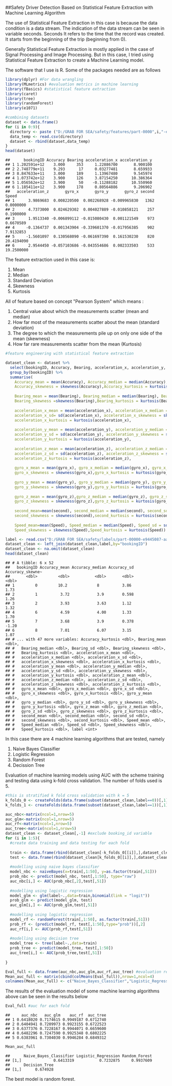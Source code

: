 ##Safety Driver Detection Based on Statistical Feature Extraction with Machine Learning Algorithm

The use of Statistical Feature Extraction in this case is because the data condition is a data stream. The indication of the data stream can be seen in variable seconds. Seconds It refers to the time that the record was created. It starts from the beginning of the trip (beginning from 0).

Generally Statistical Feature Extraction is mostly applied in the case of Signal Processing and Image Processing. But in this case, I tried using Statistical Feature Extraction to create a Machine Learning model.

The software that I use is R. Some of the packages needed are as follows
``` r
library(dplyr) #For data wrangling
library(MLmetrics) #evaluation metrics in machine learning
library(fBasics) #statistical feature extraction
library(caret) 
library(tree)
library(randomForest)
library(e1071)
```


``` r
#combining datasets
dataset <- data.frame()
for (i in 0:9){
  directory <- paste ("D:/GRAB FOR SEA/safety/features/part-0000",i,"-e6120af0-10c2-4248-97c4-81baf4304e5c-c000.csv",sep="")
  data_temp <- read.csv(directory)
  dataset <- rbind(dataset,data_temp)
}
head(dataset)
```

    ##      bookingID Accuracy Bearing acceleration_x acceleration_y
    ## 1 1.202591e+12    3.000     353     1.22886700       8.900100
    ## 2 2.748779e+11    9.293      17     0.03277481       8.659933
    ## 3 8.847633e+11    3.000     189     1.13967480       9.545974
    ## 4 1.073742e+12    3.900     126     3.87154250      10.386364
    ## 5 1.056562e+12    3.900      50    -0.11288182      10.550960
    ## 6 1.185411e+12    3.900     178     0.80564886       9.206902
    ##   acceleration_z       gyro_x       gyro_y       gyro_z second      Speed
    ## 1      3.9869683  0.008220500  0.002268928 -0.009965830   1362  0.0000000
    ## 2      4.7373000  0.024629302  0.004027889 -0.010858121    257  0.1900000
    ## 3      1.9513340 -0.006899112 -0.015080430  0.001121549    973  0.6670589
    ## 4     -0.1364737  0.001343904 -0.339601370 -0.017956385    902  7.9132853
    ## 5     -1.5601097  0.130568090 -0.061697390  0.161530230    820 20.4194090
    ## 6      2.9544450 -0.057103686 -0.043554686  0.002333503    533 19.2500000

The feature extraction used in this case is:

1.  Mean 
2.  Median 
3.  Standard Deviation 
4.  Skewness 
5.  Kurtosis 

All of feature based on concept "Pearson System" which means :

1.  Central value about which the measurements scatter (mean and median)
2.  How far most of the measurements scatter about the mean (standard deviation)
3.  The degree to which the measurements pile up on only one side of the mean (skewness)
4.  How far rare measurements scatter from the mean (Kurtosis)

``` r
#feature engineering with statistical feature extraction

dataset_clean <- dataset %>%
  select(bookingID, Accuracy, Bearing, acceleration_x, acceleration_y, acceleration_z, gyro_x, gyro_y, gyro_z, second, Speed) %>%
  group_by(bookingID) %>%
  summarise(
    Accuracy_mean = mean(Accuracy), Accuracy_median = median(Accuracy), Accuracy_sd = sd(Accuracy), 
    Accuracy_skewness = skewness(Accuracy),Accuracy_kurtosis = kurtosis(Accuracy),  
    
    Bearing_mean = mean(Bearing), Bearing_median = median(Bearing), Bearing_sd = sd(Bearing), 
    Bearing_skewness =skewness(Bearing),Bearing_kurtosis = kurtosis(Bearing),  
    
    acceleration_x_mean = mean(acceleration_x), acceleration_x_median = median(acceleration_x),
    acceleration_x_sd= sd(acceleration_x), acceleration_x_skewness = skewness(acceleration_x),
    acceleration_x_kurtosis = kurtosis(acceleration_x),  
    
    acceleration_y_mean = mean(acceleration_y), acceleration_y_median = median(acceleration_y), 
    acceleration_y_sd = sd(acceleration_y), acceleration_y_skewness = skewness(acceleration_y),
    acceleration_y_kurtosis = kurtosis(acceleration_y),  
    
    acceleration_z_mean = mean(acceleration_z), acceleration_z_median = median(acceleration_z), 
    acceleration_z_sd = sd(acceleration_z), acceleration_z_skewness = skewness(acceleration_z),
    acceleration_z_kurtosis = kurtosis(acceleration_z),  
    
    gyro_x_mean = mean(gyro_x), gyro_x_median = median(gyro_x), gyro_x_sd = sd(gyro_x), 
    gyro_x_skewness = skewness(gyro_x),gyro_x_kurtosis = kurtosis(gyro_x),  
    
    gyro_y_mean = mean(gyro_y), gyro_y_median = median(gyro_y), gyro_y_sd = sd(gyro_y), 
    gyro_y_skewness = skewness(gyro_y),gyro_y_kurtosis = kurtosis(gyro_y),  
    
    gyro_z_mean = mean(gyro_z),gyro_z_median = median(gyro_z), gyro_z_sd = sd(gyro_z), 
    gyro_z_skewness = skewness(gyro_z),gyro_z_kurtosis = kurtosis(gyro_z),  
    
    second_mean=mean(second), second_median = median(second), second_sd = sd(second), 
    second_skewness = skewness(second),second_kurtosis = kurtosis(second),  
    
    Speed_mean=mean(Speed), Speed_median = median(Speed), Speed_sd = sd(Speed), 
    Speed_skewness = skewness(Speed),Speed_kurtosis = kurtosis(Speed))

label <- read.csv("D:/GRAB FOR SEA/safety/labels/part-00000-e9445087-aa0a-433b-a7f6-7f4c19d78ad6-c000.csv")
dataset_clean <- left_join(dataset_clean,label,by="bookingID")
dataset_clean <- na.omit(dataset_clean)
head(dataset_clean)
```

    ## # A tibble: 6 x 52
    ##   bookingID Accuracy_mean Accuracy_median Accuracy_sd Accuracy_skewne~
    ##       <dbl>         <dbl>           <dbl>       <dbl>            <dbl>
    ## 1         0         10.2             8          3.86              1.73
    ## 2         1          3.72            3.9        0.598             1.26
    ## 3         2          3.93            3.63       1.12              1.32
    ## 4         6          4.59            4.00       1.33              1.70
    ## 5         7          3.68            3.9        0.378            -1.20
    ## 6         8          7.01            6.07       3.15              1.07
    ## # ... with 47 more variables: Accuracy_kurtosis <dbl>, Bearing_mean <dbl>,
    ## #   Bearing_median <dbl>, Bearing_sd <dbl>, Bearing_skewness <dbl>,
    ## #   Bearing_kurtosis <dbl>, acceleration_x_mean <dbl>,
    ## #   acceleration_x_median <dbl>, acceleration_x_sd <dbl>,
    ## #   acceleration_x_skewness <dbl>, acceleration_x_kurtosis <dbl>,
    ## #   acceleration_y_mean <dbl>, acceleration_y_median <dbl>,
    ## #   acceleration_y_sd <dbl>, acceleration_y_skewness <dbl>,
    ## #   acceleration_y_kurtosis <dbl>, acceleration_z_mean <dbl>,
    ## #   acceleration_z_median <dbl>, acceleration_z_sd <dbl>,
    ## #   acceleration_z_skewness <dbl>, acceleration_z_kurtosis <dbl>,
    ## #   gyro_x_mean <dbl>, gyro_x_median <dbl>, gyro_x_sd <dbl>,
    ## #   gyro_x_skewness <dbl>, gyro_x_kurtosis <dbl>, gyro_y_mean <dbl>,
    ## #   gyro_y_median <dbl>, gyro_y_sd <dbl>, gyro_y_skewness <dbl>,
    ## #   gyro_y_kurtosis <dbl>, gyro_z_mean <dbl>, gyro_z_median <dbl>,
    ## #   gyro_z_sd <dbl>, gyro_z_skewness <dbl>, gyro_z_kurtosis <dbl>,
    ## #   second_mean <dbl>, second_median <dbl>, second_sd <dbl>,
    ## #   second_skewness <dbl>, second_kurtosis <dbl>, Speed_mean <dbl>,
    ## #   Speed_median <dbl>, Speed_sd <dbl>, Speed_skewness <dbl>,
    ## #   Speed_kurtosis <dbl>, label <int>


In this case there are 4 machine learning algorithms that are tested, namely

1. Naive Bayes Classifier 
2. Logistic Regression 
3. Random Forest 
4. Decission Tree 


Evaluation of machine learning models using AUC with the scheme training and testing data using k-fold cross validation. The number of folds used is 5.

``` r
#this is stratified k fold cross validation with k = 5
k_folds_0 <- createFolds(data.frame(subset(dataset_clean,label==0))[,1], k=5, list=T)
k_folds_1 <- createFolds(data.frame(subset(dataset_clean,label==1))[,1], k=5, list=T)
```

``` r
auc_nbc<-matrix(ncol=1,nrow=5)
auc_glm<-matrix(ncol=1,nrow=5)
auc_rf<-matrix(ncol=1,nrow=5)
auc_tree<-matrix(ncol=1,nrow=5) 
dataset_clean <- dataset_clean[,-1] #exclude booking_id variable
for (i in 1:5){
  #create data training and data testing for each fold
  
  train <- data.frame(rbind(dataset_clean[-k_folds_0[[i]],],dataset_clean[-k_folds_1[[i]],])) #data training
  test <- data.frame(rbind(dataset_clean[k_folds_0[[i]],],dataset_clean[k_folds_1[[i]],])) #data testing
  
  #modelling using naive bayes classifier
  model_nbc <- naiveBayes(x=train[,1:50], y=as.factor(train[,51]))
  prob_nbc <- predict(model_nbc, test[,1:50], type="raw")
  auc_nbc[i,] <- AUC(prob_nbc[,2],test[,51])
  
  #modelling using logistic regression
  model_glm <- glm(label~.,data=train,binomial(link = "logit"))
  prob_glm <- predict(model_glm, test)
  auc_glm[i,] <- AUC(prob_glm,test[,51])
  
  #modelling using logistic regression
  model_rf <- randomForest(train[,1:50], as.factor(train[,51]))
  prob_rf <- (predict(model_rf, test[,1:50],type="prob"))[,2]
  auc_rf[i,] <- AUC(prob_rf,test[,51])
  
  #modelling using decision tree
  model_tree <- tree(label~.,data=train)
  prob_tree <- predict(model_tree, test[,1:50])
  auc_tree[i,] <- AUC(prob_tree,test[,51])
 
}
```


``` r
Eval_full <- data.frame(auc_nbc,auc_glm,auc_rf,auc_tree) #evaluation result for data testing each fold
Mean_auc_full <- matrix(cbind(colMeans(Eval_full)),nrow=1,ncol=4)
colnames(Mean_auc_full) <- c("Naive_Bayes_Classifier","Logistic_Regression","Random_Forest","Decision_Tree")
```

The results of the evaluation model of some machine learning algorithms above can be seen in the results below

``` r
Eval_full #auc for each fold
```

    ##     auc_nbc   auc_glm    auc_rf  auc_tree
    ## 1 0.6418020 0.7174615 0.9949187 0.6712740
    ## 2 0.6404941 0.7209973 0.9923155 0.6722523
    ## 3 0.6377376 0.7228167 0.9944071 0.6659600
    ## 4 0.6482296 0.7247590 0.9925348 0.6802225
    ## 5 0.6383961 0.7304030 0.9946284 0.6849312

``` r
Mean_auc_full 
```

    ##      Naive_Bayes_Classifier Logistic_Regression Random_Forest
    ## [1,]              0.6413319           0.7232875     0.9937609
    ##      Decision_Tree
    ## [1,]      0.674928

The best model is random forest.